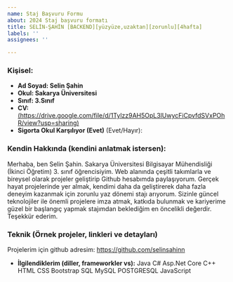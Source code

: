 ```yaml
---
name: Staj Başvuru Formu
about: 2024 Staj başvuru formatı
title: SELİN-ŞAHİN [BACKEND][yüzyüze,uzaktan][zorunlu][4hafta]
labels: ''
assignees: ''

---
```


### Kişisel:

- **Ad Soyad: Selin Şahin**
- **Okul: Sakarya Üniversitesi**
- **Sınıf: 3.Sınıf**
- **CV:** [(https://drive.google.com/file/d/1Tylzz9AH5OpL3lUwycFiCpvfdSVxPOhR/view?usp=sharing)](#)
- **Sigorta Okul Karşılıyor (Evet)** (Evet/Hayır): 

### Kendin Hakkında (kendini anlatmak istersen):

Merhaba, ben Selin Şahin. Sakarya Üniversitesi Bilgisayar Mühendisliği (İkinci Öğretim) 3. sınıf öğrencisiyim. Web alanında çeşitli takımlarla ve bireysel olarak projeler geliştirip Github hesabımda paylaşıyorum. Gerçek hayat projelerinde yer almak, kendimi daha da geliştirerek daha fazla deneyim kazanmak için zorunlu yaz dönemi stajı arıyorum. Sizinle güncel teknolojiler ile önemli projelere imza atmak, katkıda bulunmak ve kariyerime güzel bir başlangıç yapmak stajımdan beklediğim en öncelikli değerdir. Teşekkür ederim.

### Teknik (Örnek projeler, linkleri ve detayları)

Projelerim için github adresim: https://github.com/selinsahinn

- **İlgilendiklerim (diller, frameworkler vs):**
Java
C#
Asp.Net Core
C++
HTML
CSS
Bootstrap
SQL
MySQL
POSTGRESQL
JavaScript
